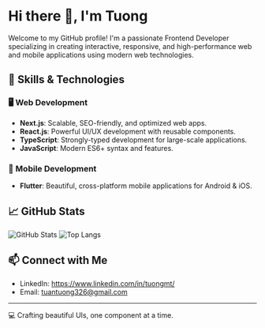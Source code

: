 # Hi there 👋, I'm Tuong

Welcome to my GitHub profile! I'm a passionate Frontend Developer specializing in creating interactive, responsive, and high-performance web and mobile applications using modern web technologies.

## 🚀 Skills & Technologies

### 🖥️ Web Development
- **Next.js**: Scalable, SEO-friendly, and optimized web apps.
- **React.js**: Powerful UI/UX development with reusable components.
- **TypeScript**: Strongly-typed development for large-scale applications.
- **JavaScript**: Modern ES6+ syntax and features.

### 📱 Mobile Development
- **Flutter**: Beautiful, cross-platform mobile applications for Android & iOS.

## 📈 GitHub Stats

![GitHub Stats](https://github-readme-stats.vercel.app/api?username=tuongmt&show_icons=true&theme=radical)
![Top Langs](https://github-readme-stats.vercel.app/api/top-langs/?username=tuongmt&layout=compact&theme=radical)

## 📫 Connect with Me
- LinkedIn: https://www.linkedin.com/in/tuongmt/
- Email: tuantuong326@gmail.com

---

💻 Crafting beautiful UIs, one component at a time.
